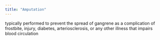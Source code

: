 ```yaml
---
title: "Amputation"
---
```

typically performed to prevent the spread of gangrene as a complication of frostbite, injury, diabetes, arteriosclerosis, or any other illness that impairs blood circulation

